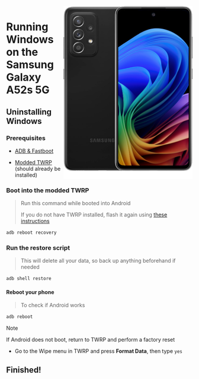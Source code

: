<img align="right" src="https://github.com/n00b69/woa-a52s/blob/main/a52s.png" width="350" alt="Windows 11 running on a52sxq">

# Running Windows on the Samsung Galaxy A52s 5G

## Uninstalling Windows

### Prerequisites
- [ADB & Fastboot](https://developer.android.com/studio/releases/platform-tools)

- [Modded TWRP](https://github.com/n00b69/woa-a52s/releases/tag/Recovery) (should already be installed)

### Boot into the modded TWRP
> Run this command while booted into Android
>
> If you do not have TWRP installed, flash it again using [these instructions](1-partition.md#flash-twrp-recovery)
```cmd
adb reboot recovery
```

### Run the restore script
> This will delete all your data, so back up anything beforehand if needed
```cmd
adb shell restore
```

#### Reboot your phone
> To check if Android works
```cmd
adb reboot
```
> [!Note]
> If Android does not boot, return to TWRP and perform a factory reset
- Go to the Wipe menu in TWRP and press **Format Data**, then type `yes`


## Finished!

















